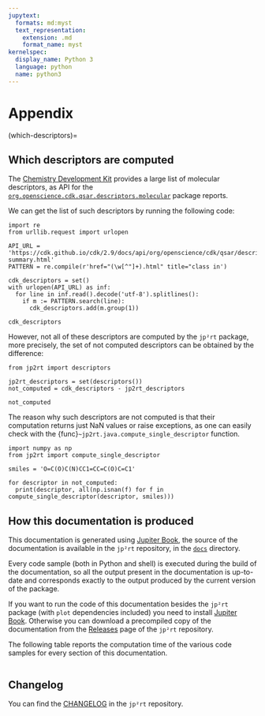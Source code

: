 ```yaml
---
jupytext:
  formats: md:myst
  text_representation:
    extension: .md
    format_name: myst
kernelspec:
  display_name: Python 3
  language: python
  name: python3
---
```


# Appendix

(which-descriptors)=
## Which descriptors are computed

The [Chemistry Development Kit](https://cdk.github.io/) provides a large list of
molecular descriptors, as API for the
[`org.openscience.cdk.qsar.descriptors.molecular`](https://cdk.github.io/cdk/2.9/docs/api/org/openscience/cdk/qsar/descriptors/molecular/package-summary.html)
package reports.

We can get the list of such descriptors by running the following code:

```{code-cell} ipython3
import re
from urllib.request import urlopen

API_URL = 'https://cdk.github.io/cdk/2.9/docs/api/org/openscience/cdk/qsar/descriptors/molecular/package-summary.html'
PATTERN = re.compile(r'href="(\w[^"]+).html" title="class in')

cdk_descriptors = set()
with urlopen(API_URL) as inf:
  for line in inf.read().decode('utf-8').splitlines():
    if m := PATTERN.search(line):
      cdk_descriptors.add(m.group(1))

cdk_descriptors
```

However, not all of these descriptors are computed by the `jp²rt` package, more
precisely, the set of not computed descriptors can be obtained by the
difference:

```{code-cell} ipython3
from jp2rt import descriptors

jp2rt_descriptors = set(descriptors())
not_computed = cdk_descriptors - jp2rt_descriptors

not_computed
```

The reason why such descriptors are not computed is that their computation
returns just NaN values or raise exceptions, as one can easily check with the
{func}`~jp2rt.java.compute_single_descriptor` function.

```{code-cell} ipython3
import numpy as np 
from jp2rt import compute_single_descriptor

smiles = 'O=C(O)C(N)CC1=CC=C(O)C=C1'

for descriptor in not_computed:
  print(descriptor, all(np.isnan(f) for f in compute_single_descriptor(descriptor, smiles)))
```

## How this documentation is produced

This documentation is generated using [Jupiter Book](https://jupyterbook.org/),
the source of the documentation is available in the `jp²rt` repository, in the
[`docs`](https://github.com/mapio/jp2rt/tree/master/docs) directory.

Every code sample (both in Python and shell) is executed during the build of the
documentation, so all the output present in the documentation is up-to-date and
corresponds exactly to the output produced by the current version of the
package.

If you want to run the code of this documentation besides the `jp²rt` package
(with `plot` dependencies included) you need to install [Jupiter
Book](https://jupyterbook.org/). Otherwise you can download a precompiled copy
of the documentation from the
[Releases](https://github.com/mapio/jp2rt/releases) page of the `jp²rt`
repository.

The following table reports the computation time of the various code samples for
every section of this documentation.

```{nb-exec-table}
```

## Changelog

You can find the
[CHANGELOG](https://github.com/mapio/jp2rt/blob/master/CHANGELOG.md) in the
`jp²rt` repository.
